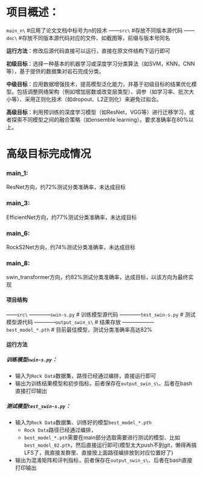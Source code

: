 # 项目概述：

``main_n\``	#应用了论文文档中标号为n的技术
——``src\``	#存放不同版本源代码
——``doc\``	#存放不同版本源代码对应的文件、如截图等，前缀与版本号同名	

**运行方法**：修改后源代码直接可以运行，直接在原文件结构下运行即可

**初级目标**：选择一种基本的机器学习或深度学习分类算法（如SVM，KNN，CNN等），基于提供的数据集对岩石完成分类。

**中级目标**：应用数据增强技术，提高模型泛化能力，并基于初级目标的结果优化模型。包括调整网络架构（例如增加层数或改变层类型）、调参（如学习率、批次大小等）、采用正则化技术（如dropout、L2正则化）来避免过拟合。

**高级目标**：利用预训练的深度学习模型（如ResNet，VGG等）进行迁移学习，或者探索不同模型之间的融合策略（如ensemble learning）。要求准确率在80%以上。





# 高级目标完成情况

### main_1:

ResNet方向，约72%测试分类准确率，未达成目标

### main_3:

EfficientNet方向，约77%测试分类准确率，未达成目标

### main_6:

RockS2Net方向，约74%测试分类准确率，未达成目标

### main_8:

swin_transformer方向，约82%测试分类准确率，达成目标，以该方向为最终实现

#### 项目结构

——``src\``
————`swin-s.py`	# 训练模型源代码
————``test_swin-s.py``	# 测试模型源代码
————``output_swin_s\``	# 结果存放
——————`best_model_*.pth`	# 目前最佳模型，测试分类准确率高达82%

#### 运行方法

##### 训练模型`swin-s.py`：

- 输入为`Rock Data`数据集，路径已经通过编排，直接运行即可
- 输出为训练结果模型和初步指标，前者保存在`output_swin_s\`、后者在bash直接打印输出

##### 测试模型`test_swin-s.py`：

- 输入为`Rock Data`数据集、训练好的模型`best_model_*.pth`
  - `Rock Data`路径已经通过编排，
  - `best_model_*.pth`需要在main部分选取需要进行测试的模型、比如`best_model_82.pth`，然后直接运行即可(模型太大push不到git，懒得再搞LFS了，我直接发群里、直接按上面路径编排放到对应位置好了)
- 输出为混淆矩阵和评判指标，前者保存在`output_swin_s\`、后者在bash直接打印输出